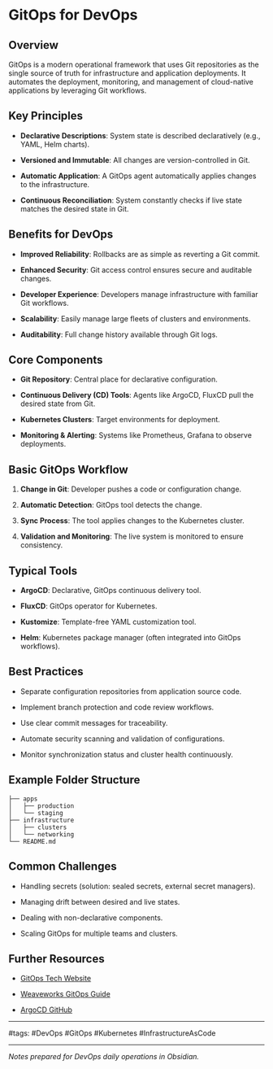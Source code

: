 # GitOps for DevOps

## Overview

GitOps is a modern operational framework that uses Git repositories as the single source of truth for infrastructure and application deployments. It automates the deployment, monitoring, and management of cloud-native applications by leveraging Git workflows.

## Key Principles

- **Declarative Descriptions**: System state is described declaratively (e.g., YAML, Helm charts).
    
- **Versioned and Immutable**: All changes are version-controlled in Git.
    
- **Automatic Application**: A GitOps agent automatically applies changes to the infrastructure.
    
- **Continuous Reconciliation**: System constantly checks if live state matches the desired state in Git.
    

## Benefits for DevOps

- **Improved Reliability**: Rollbacks are as simple as reverting a Git commit.
    
- **Enhanced Security**: Git access control ensures secure and auditable changes.
    
- **Developer Experience**: Developers manage infrastructure with familiar Git workflows.
    
- **Scalability**: Easily manage large fleets of clusters and environments.
    
- **Auditability**: Full change history available through Git logs.
    

## Core Components

- **Git Repository**: Central place for declarative configuration.
    
- **Continuous Delivery (CD) Tools**: Agents like ArgoCD, FluxCD pull the desired state from Git.
    
- **Kubernetes Clusters**: Target environments for deployment.
    
- **Monitoring & Alerting**: Systems like Prometheus, Grafana to observe deployments.
    

## Basic GitOps Workflow

1. **Change in Git**: Developer pushes a code or configuration change.
    
2. **Automatic Detection**: GitOps tool detects the change.
    
3. **Sync Process**: The tool applies changes to the Kubernetes cluster.
    
4. **Validation and Monitoring**: The live system is monitored to ensure consistency.
    

## Typical Tools

- **ArgoCD**: Declarative, GitOps continuous delivery tool.
    
- **FluxCD**: GitOps operator for Kubernetes.
    
- **Kustomize**: Template-free YAML customization tool.
    
- **Helm**: Kubernetes package manager (often integrated into GitOps workflows).
    

## Best Practices

- Separate configuration repositories from application source code.
    
- Implement branch protection and code review workflows.
    
- Use clear commit messages for traceability.
    
- Automate security scanning and validation of configurations.
    
- Monitor synchronization status and cluster health continuously.
    

## Example Folder Structure

```plaintext
├── apps
│   ├── production
│   └── staging
├── infrastructure
│   ├── clusters
│   └── networking
└── README.md
```

## Common Challenges

- Handling secrets (solution: sealed secrets, external secret managers).
    
- Managing drift between desired and live states.
    
- Dealing with non-declarative components.
    
- Scaling GitOps for multiple teams and clusters.
    

## Further Resources

- [GitOps Tech Website](https://www.gitops.tech/)
    
- [Weaveworks GitOps Guide](https://www.weave.works/technologies/gitops/)
    
- [ArgoCD GitHub](https://github.com/argoproj/argo-cd)
    

---

#tags: #DevOps #GitOps #Kubernetes #InfrastructureAsCode

---

_Notes prepared for DevOps daily operations in Obsidian._